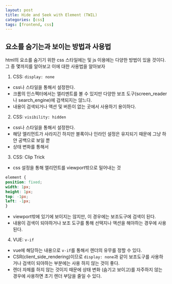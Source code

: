 ```yaml
---
layout: post
title: Hide and Seek with Element (TWIL) 
categories: [css]
tags: [frontend, css]
---
```


## 요소를 숨기는과 보이는 방법과 사용법

html의 요소를 숨기기 위한 css 스타일에는 및 js 이용에는 다양한 방법이 있을 것이다.
그 중 몇까지를 알아보고 이에 대한 사용법을 알아보자

1.  CSS: `display: none`
  - css나 스타일을 통해서 설정한다.
  - 크롬의 인스펙터에서는 엘리멘트를 볼 수 있지만 다양한 보조 도구(screen_reader나 search_engine)에 검색되지는 않느다.
  - 내용이 검색되거나 액션 및 버튼이 없는 곳에서 사용하기 용이하다.
  
2. CSS: `visibility: hidden`
  - css나 스타일을 통해서 설정한다.
  - 해당 엘리먼트가 사라지긴 하지만 블록이나 인라인 설정은 유지되기 때문에 그냥 하얀 공백으로 보일 뿐
  - 상태 변화를 통해서 

3. CSS: Clip Trick
 - css 설정을 통해 엘리먼트를 viewport밖으로 밀어내는 것
  ```css
  element {
 position: fixed;
  width: 1px;
  height: 1px;
  top: -1px;
 left: -1px;
 }
 ```
  - viewport밖에 있기에 보이지는 않지만, 이 경우에는 보조도구에 검색이 된다.
  - 내용이 검색이 되야하거나 보조 도구를 통해 선택지나 액션을 해야하는 경우에 사용된다.
    
4. VUE: `v-if`
  - vue에 해당하는 내용으로 `v-if`를 통해서 렌더의 유무를 정할 수 있다.
  - CSR(client_side_rendering)이므로 `display: none`과 같이 보조도구를 사용하거나 검색이 되야하는 부분에는 사용 하지 않는 것이 좋다.
  - 렌더 자체를 하지 않는 것이지 때문에 상태 변화 (숨기고 보이고)를 자주하지 않는 경우에 사용하면 초기 렌더 부담을 줄일 수 있다.
